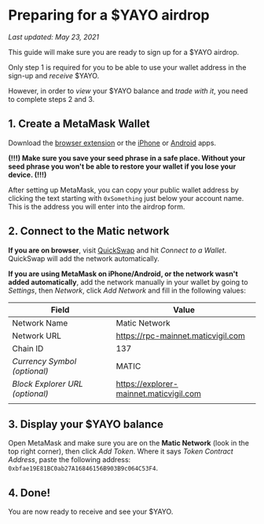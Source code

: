 # Preparing for a $YAYO airdrop

_Last updated: May 23, 2021_

This guide will make sure you are ready to sign up for a $YAYO airdrop.

Only step 1 is required for you to be able to use your wallet address in the
sign-up and _receive_ $YAYO.

However, in order to _view_ your $YAYO balance and _trade with it_, you need
to complete steps 2 and 3.

## 1. Create a MetaMask Wallet

Download the
[browser extension](https://metamask.io/download.html) or the
[iPhone](https://apps.apple.com/us/app/metamask/id1438144202) or
[Android](https://play.google.com/store/apps/details?id=io.metamask) apps.

**(!!!) Make sure you save your seed phrase in a safe place. Without your seed
phrase you won't be able to restore your wallet if you lose your device. (!!!)**

After setting up MetaMask, you can copy your public wallet address by clicking
the text starting with `0xSomething` just below your account name. This is the
address you will enter into the airdrop form.

## 2. Connect to the Matic network

**If you are on browser**, visit [QuickSwap](https://quickswap.exchange/#/swap)
and hit _Connect to a Wallet_. QuickSwap will add the network automatically.

**If you are using MetaMask on iPhone/Android, or the network wasn't added
automatically**, add the network manually in your wallet by going to _Settings_,
then _Network_, click _Add Network_ and fill in the following values:

| Field                           | Value                                   |
| ------------------------------- | --------------------------------------- |
| Network Name                    | Matic Network                           |
| Network URL                     | https://rpc-mainnet.maticvigil.com      |
| Chain ID                        | 137                                     |
| _Currency Symbol (optional)_    | MATIC                                   |
| _Block Explorer URL (optional)_ | https://explorer-mainnet.maticvigil.com |
|                                 |                                         |

## 3. Display your $YAYO balance

Open MetaMask and make sure you are on the **Matic Network** (look in the top
right corner), then click _Add Token_. Where it says _Token Contract Address_,
paste the following address: `0xbfae19E81BC0ab27A16846156B903B9c064C53F4`.

## 4. Done!

You are now ready to receive and see your $YAYO.
